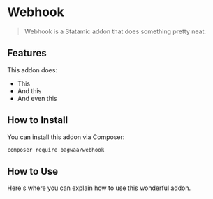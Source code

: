 # Webhook

> Webhook is a Statamic addon that does something pretty neat.

## Features

This addon does:

- This
- And this
- And even this

## How to Install

You can install this addon via Composer:

``` bash
composer require bagwaa/webhook
```

## How to Use

Here's where you can explain how to use this wonderful addon.
